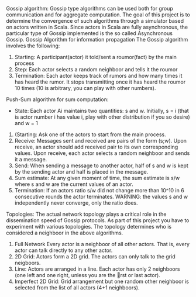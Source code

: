 
Gossip algorithm:
Gossip type algorithms can be used both for group communication and for aggregate computation. The goal of this project is to determine the convergence of such algorithms through a simulator based on actors written in Scala. Since actors in Scala are fully asynchronous, the particular type of Gossip implemented is the so called Asynchronous Gossip. Gossip Algorithm for information propagation The Gossip algorithm involves the following:
1. Starting: A participant(actor) it told/sent a roumor(fact) by the main process
2. Step: Each actor selects a random neighboor and tells it the roumor
3. Termination: Each actor keeps track of rumors and how many times it has heard the rumor. It stops transmitting once it has heard the roumor 10 times (10 is arbitrary, you can play with other numbers).


Push-Sum algorithm for sum computation:
- State: Each actor Ai maintains two quantities: s and w. Initially, s = i (that is actor number i has value i, play with other distribution if you so desire) and w = 1
1. (Starting: Ask one of the actors to start from the main process.
2. Receive: Messages sent and received are pairs of the form (s;w). Upon receive, an actor should add received pair to its own corresponding values. Upon receive, each actor selects a random neighboor and sends it a message.
3. Send: When sending a message to another actor, half of s and w is kept by the sending actor and half is placed in the message.
4. Sum estimate: At any given moment of time, the sum estimate is s/w where s and w are the current values of an actor.
5. Termination: If an actors ratio s/w did not change more than 10^10 in 6 consecutive rounds the actor terminates. WARNING: the values s and w independently never converge, only the ratio does.

Topologies:
The actual network topology plays a critical role in the dissemination speed of Gossip protocols. As part of this project you have to experiment with various topologies. The topology determines who is considered a neighboor in the above algorithms.
1. Full Network Every actor is a neighboor of all other actors. That is, every actor can talk directly to any other actor.
2. 2D Grid: Actors form a 2D grid. The actors can only talk to the grid neigboors.
3. Line: Actors are arranged in a line. Each actor has only 2 neighboors (one left and one right, unless you are the rst or last actor).
4. Imperfect 2D Grid: Grid arrangement but one random other neighboor is selected from the list of all actors (4+1 neighboors).
